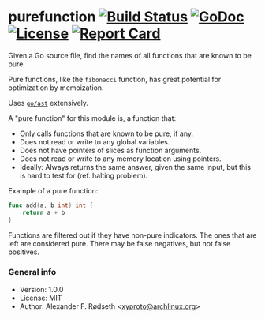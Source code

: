 # purefunction [![Build Status](https://travis-ci.org/xyproto/purefunction.svg?branch=master)](https://travis-ci.org/xyproto/purefunction) [![GoDoc](https://godoc.org/github.com/xyproto/purefunction?status.svg)](http://godoc.org/github.com/xyproto/purefunction) [![License](http://img.shields.io/badge/license-MIT-red.svg?style=flat)](https://raw.githubusercontent.com/xyproto/purefunction/master/LICENSE) [![Report Card](https://img.shields.io/badge/go_report-A+-brightgreen.svg?style=flat)](http://goreportcard.com/report/xyproto/purefunction)


Given a Go source file, find the names of all functions that are known to be pure.

Pure functions, like the `fibonacci` function, has great potential for optimization by memoization.

Uses [`go/ast`](http://golang.org/pkg/go/ast) extensively.

A "pure function" for this module is, a function that:

* Only calls functions that are known to be pure, if any.
* Does not read or write to any global variables.
* Does not have pointers of slices as function arguments.
* Does not read or write to any memory location using pointers.
* Ideally: Always returns the same answer, given the same input, but this is hard to test for (ref. halting problem).

Example of a pure function:

```go
func add(a, b int) int {
    return a + b
}
```

Functions are filtered out if they have non-pure indicators. The ones that are left are considered pure. There may be false negatives, but not false positives.

### General info

* Version: 1.0.0
* License: MIT
* Author: Alexander F. Rødseth &lt;xyproto@archlinux.org&gt;

